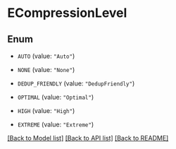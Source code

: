 # ECompressionLevel

## Enum


* `AUTO` (value: `"Auto"`)

* `NONE` (value: `"None"`)

* `DEDUP_FRIENDLY` (value: `"DedupFriendly"`)

* `OPTIMAL` (value: `"Optimal"`)

* `HIGH` (value: `"High"`)

* `EXTREME` (value: `"Extreme"`)


[[Back to Model list]](../README.md#documentation-for-models) [[Back to API list]](../README.md#documentation-for-api-endpoints) [[Back to README]](../README.md)


